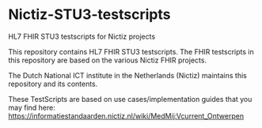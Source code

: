 # Nictiz-STU3-testscripts
HL7 FHIR STU3 testscripts for Nictiz projects

This repository contains HL7 FHIR STU3 testscripts. The FHIR testscripts in this repository are based on the various Nictiz FHIR projects.

The Dutch National ICT institute in the Netherlands (Nictiz) maintains this repository and its contents.

These TestScripts are based on use cases/implementation guides that you may find here: https://informatiestandaarden.nictiz.nl/wiki/MedMij:Vcurrent_Ontwerpen
